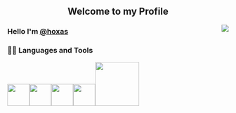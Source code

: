 <p align="center">
  <h2 align="center">Welcome to my Profile</h2>
</p>
<img align='right' src="https://github-readme-stats.vercel.app/api?username=hoxas&show_icons=true&theme=tokyonight">  

<h3>Hello I'm <a href="https://github.com/hoxas">@hoxas</a></h3>
<h3> 👨‍💻 Languages and Tools </h3>
<p>
<img src="https://media3.giphy.com/media/ln7z2eWriiQAllfVcn/200w.webp" width="50"><img src="https://i.giphy.com/media/LMt9638dO8dftAjtco/200.webp"   width="50"><img src="https://i.giphy.com/media/eNAsjO55tPbgaor7ma/200w.webp" width="50"><img src="https://i.giphy.com/media/IdyAQJVN2kVPNUrojM/200.webp" width="50"><img src="https://media.giphy.com/media/kH1DBkPNyZPOk0BxrM/giphy.gif" width="100">


  
<!-- 
Node:
<img src="https://media3.giphy.com/media/kdFc8fubgS31b8DsVu/giphy.webp" width="50"> 
  
-->
